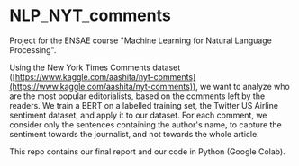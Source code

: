 # NLP_NYT_comments

Project for the ENSAE course "Machine Learning for Natural Language Processing".

Using the New York Times Comments dataset ([https://www.kaggle.com/aashita/nyt-comments](https://www.kaggle.com/aashita/nyt-comments)), we want to analyze who are the most popular editorialists, based on the comments left by the readers. We train a BERT on a labelled training set, the Twitter US Airline sentiment dataset, and apply it to our dataset. For each comment, we consider only the sentences containing the author's name, to capture the sentiment towards the journalist, and not towards the whole article.

This repo contains our final report and our code in Python (Google Colab).
